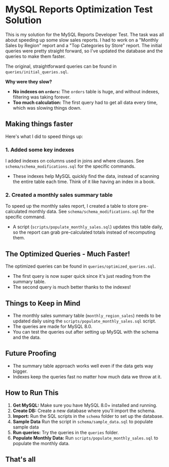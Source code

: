 # MySQL Reports Optimization Test Solution

This is my solution for the MySQL Reports Developer Test. The task was all about speeding up some slow sales reports. I had to work on a "Monthly Sales by Region" report and a "Top Categories by Store" report. The initial queries were pretty straight forward, so I've updated the database and the queries to make them faster.

The original, straightforward queries can be found in `queries/initial_queries.sql`.


**Why were they slow?**

*   **No indexes on `orders`:** The `orders` table is huge, and without indexes, filtering was taking forever.
*   **Too much calculation:** The first query had to get all data every time, which was slowing things down.


## Making things faster

Here's what I did to speed things up:

### 1. Added some key indexes

I added indexes on columns used in joins and where clauses.  See `schema/schema_modifications.sql` for the specific commands.

*   These indexes help MySQL quickly find the data, instead of scanning the entire table each time. Think of it like having an index in a book.

### 2. Created a monthly sales summary table

To speed up the monthly sales report, I created a table to store pre-calculated monthly data.  See `schema/schema_modifications.sql` for the specific command.

*   A script (`scripts/populate_monthly_sales.sql`) updates this table daily, so the report can grab pre-calculated totals instead of recomputing them.

## The Optimized Queries - Much Faster!

The optimized queries can be found in `queries/optimized_queries.sql`.

*   The first query is now super quick since it's just reading from the summary table.
*   The second query is much better thanks to the indexes!

## Things to Keep in Mind

*   The monthly sales summary table (`monthly_region_sales`) needs to be updated daily using the `scripts/populate_monthly_sales.sql` script.
*   The queries are made for MySQL 8.0.
*   You can test the queries out after setting up MySQL with the schema and the data.

## Future Proofing

*   The summary table approach works well even if the data gets way bigger.
*   Indexes keep the queries fast no matter how much data we throw at it.

## How to Run This

1.  **Get MySQL:** Make sure you have MySQL 8.0+ installed and running.
2.  **Create DB:** Create a new database where you'll import the schema.
3.  **Import:** Run the SQL scripts in the `schema` folder to set up the database.
4.  **Sample Data** Run the script in `schema/sample_data.sql` to populate sample data
5.  **Run queries:** Try the queries in the `queries` folder.
6.  **Populate Monthly Data:** Run `scripts/populate_monthly_sales.sql` to populate the monthly data.

## That's all
